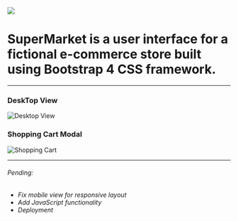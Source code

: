 [![](https://img.shields.io/badge/open%20issues-3-red.svg?style=flat-square)](https://github.com/krisdotcode/marketplace/issues)

# SuperMarket is a user interface for a fictional e-commerce store built using Bootstrap 4 CSS framework. 

------------------------------------

### DeskTop View 
![Desktop View](https://github.com/krisdotcode/marketplace/screenshots/desktop_view.jpg)

### Shopping Cart Modal
![Shopping Cart](https://github.com/krisdotcode/marketplace/screenshots/shopping_cart.jpg)


-------------------------------------
###### Pending:
- *Fix mobile view for responsive layout*
- *Add JavaScript functionality*
- *Deployment*